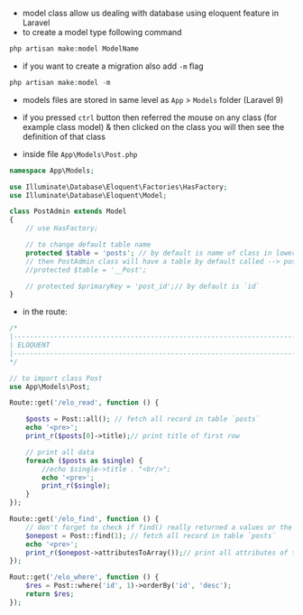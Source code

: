 - model class allow us dealing with database using eloquent feature in Laravel
- to create a model type following command

````php
php artisan make:model ModelName
````

- if you want to create a migration also add `-m` flag

````php
php artisan make:model -m
````

- models files are stored in same level as `App` > `Models` folder (Laravel 9)

- if you pressed `ctrl` button then referred the mouse on any class (for example class model) & then clicked on the
  class you will then see the definition of that class

- inside file `App\Models\Post.php`

````php
namespace App\Models;

use Illuminate\Database\Eloquent\Factories\HasFactory;
use Illuminate\Database\Eloquent\Model;

class PostAdmin extends Model
{
    // use HasFactory;

    // to change default table name
    protected $table = 'posts'; // by default is name of class in lowercase + `s` at end
    // then PostAdmin class will have a table by default called --> postadmins
    //protected $table = '__Post';

    // protected $primaryKey = 'post_id';// by default is `id`
}
````

- in the route:

````php
/*
|--------------------------------------------------------------------------
| ELOQUENT
|--------------------------------------------------------------------------
*/

// to import class Post
use App\Models\Post;

Route::get('/elo_read', function () {

    $posts = Post::all(); // fetch all record in table `posts`
    echo '<pre>';
    print_r($posts[0]->title);// print title of first row

    // print all data
    foreach ($posts as $single) {
        //echo $single->title . "<br/>";
        echo '<pre>';
        print_r($single);
    }
});

Route::get('/elo_find', function () {
    // don't forget to check if find() really returned a values or the record ID does not exists
    $onepost = Post::find(1); // fetch all record in table `posts`
    echo '<pre>';
    print_r($onepost->attributesToArray());// print all attributes of the record
});

Rout::get('/elo_where', function () {
    $res = Post::where('id', 1)->orderBy('id', 'desc');
    return $res;
});
````